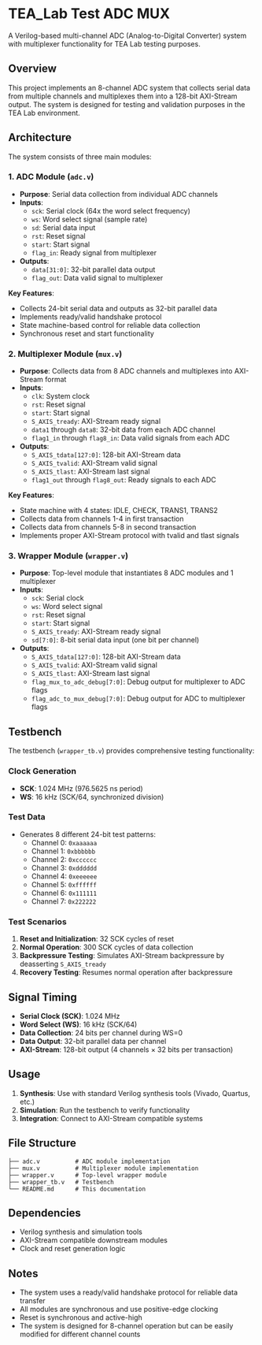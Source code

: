 # TEA_Lab Test ADC MUX

A Verilog-based multi-channel ADC (Analog-to-Digital Converter) system with multiplexer functionality for TEA Lab testing purposes.

## Overview

This project implements an 8-channel ADC system that collects serial data from multiple channels and multiplexes them into a 128-bit AXI-Stream output. The system is designed for testing and validation purposes in the TEA Lab environment.

## Architecture

The system consists of three main modules:

### 1. ADC Module (`adc.v`)

- **Purpose**: Serial data collection from individual ADC channels
- **Inputs**:
  - `sck`: Serial clock (64x the word select frequency)
  - `ws`: Word select signal (sample rate)
  - `sd`: Serial data input
  - `rst`: Reset signal
  - `start`: Start signal
  - `flag_in`: Ready signal from multiplexer
- **Outputs**:
  - `data[31:0]`: 32-bit parallel data output
  - `flag_out`: Data valid signal to multiplexer

**Key Features**:

- Collects 24-bit serial data and outputs as 32-bit parallel data
- Implements ready/valid handshake protocol
- State machine-based control for reliable data collection
- Synchronous reset and start functionality

### 2. Multiplexer Module (`mux.v`)

- **Purpose**: Collects data from 8 ADC channels and multiplexes into AXI-Stream format
- **Inputs**:
  - `clk`: System clock
  - `rst`: Reset signal
  - `start`: Start signal
  - `S_AXIS_tready`: AXI-Stream ready signal
  - `data1` through `data8`: 32-bit data from each ADC channel
  - `flag1_in` through `flag8_in`: Data valid signals from each ADC
- **Outputs**:
  - `S_AXIS_tdata[127:0]`: 128-bit AXI-Stream data
  - `S_AXIS_tvalid`: AXI-Stream valid signal
  - `S_AXIS_tlast`: AXI-Stream last signal
  - `flag1_out` through `flag8_out`: Ready signals to each ADC

**Key Features**:

- State machine with 4 states: IDLE, CHECK, TRANS1, TRANS2
- Collects data from channels 1-4 in first transaction
- Collects data from channels 5-8 in second transaction
- Implements proper AXI-Stream protocol with tvalid and tlast signals

### 3. Wrapper Module (`wrapper.v`)

- **Purpose**: Top-level module that instantiates 8 ADC modules and 1 multiplexer
- **Inputs**:
  - `sck`: Serial clock
  - `ws`: Word select signal
  - `rst`: Reset signal
  - `start`: Start signal
  - `S_AXIS_tready`: AXI-Stream ready signal
  - `sd[7:0]`: 8-bit serial data input (one bit per channel)
- **Outputs**:
  - `S_AXIS_tdata[127:0]`: 128-bit AXI-Stream data
  - `S_AXIS_tvalid`: AXI-Stream valid signal
  - `S_AXIS_tlast`: AXI-Stream last signal
  - `flag_mux_to_adc_debug[7:0]`: Debug output for multiplexer to ADC flags
  - `flag_adc_to_mux_debug[7:0]`: Debug output for ADC to multiplexer flags

## Testbench

The testbench (`wrapper_tb.v`) provides comprehensive testing functionality:

### Clock Generation

- **SCK**: 1.024 MHz (976.5625 ns period)
- **WS**: 16 kHz (SCK/64, synchronized division)

### Test Data

- Generates 8 different 24-bit test patterns:
  - Channel 0: `0xaaaaaa`
  - Channel 1: `0xbbbbbb`
  - Channel 2: `0xcccccc`
  - Channel 3: `0xdddddd`
  - Channel 4: `0xeeeeee`
  - Channel 5: `0xffffff`
  - Channel 6: `0x111111`
  - Channel 7: `0x222222`

### Test Scenarios

1. **Reset and Initialization**: 32 SCK cycles of reset
2. **Normal Operation**: 300 SCK cycles of data collection
3. **Backpressure Testing**: Simulates AXI-Stream backpressure by deasserting `S_AXIS_tready`
4. **Recovery Testing**: Resumes normal operation after backpressure

## Signal Timing

- **Serial Clock (SCK)**: 1.024 MHz
- **Word Select (WS)**: 16 kHz (SCK/64)
- **Data Collection**: 24 bits per channel during WS=0
- **Data Output**: 32-bit parallel data per channel
- **AXI-Stream**: 128-bit output (4 channels × 32 bits per transaction)

## Usage

1. **Synthesis**: Use with standard Verilog synthesis tools (Vivado, Quartus, etc.)
2. **Simulation**: Run the testbench to verify functionality
3. **Integration**: Connect to AXI-Stream compatible systems

## File Structure

```text
├── adc.v          # ADC module implementation
├── mux.v          # Multiplexer module implementation
├── wrapper.v      # Top-level wrapper module
├── wrapper_tb.v   # Testbench
└── README.md      # This documentation
```

## Dependencies

- Verilog synthesis and simulation tools
- AXI-Stream compatible downstream modules
- Clock and reset generation logic

## Notes

- The system uses a ready/valid handshake protocol for reliable data transfer
- All modules are synchronous and use positive-edge clocking
- Reset is synchronous and active-high
- The system is designed for 8-channel operation but can be easily modified for different channel counts
